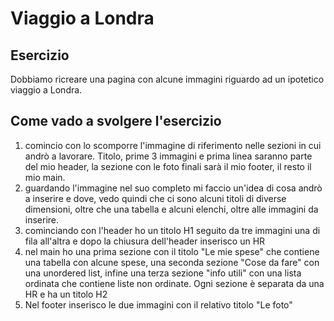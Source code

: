 Viaggio a Londra
===
## Esercizio
Dobbiamo ricreare una pagina con alcune immagini riguardo ad un ipotetico viaggio a Londra.

## Come vado a svolgere l'esercizio
1. comincio con lo scomporre l'immagine di riferimento nelle sezioni in cui andrò a lavorare. Titolo, prime 3 immagini e prima linea saranno parte del mio header, la sezione con le foto finali sarà il mio footer, il resto il mio main.
1. guardando l'immagine nel suo completo mi faccio un'idea di cosa andrò a inserire e dove, vedo quindi che ci sono alcuni titoli di diverse dimensioni, oltre che una tabella e alcuni elenchi, oltre alle immagini da inserire.
1. cominciando con l'header ho un titolo H1 seguito da tre immagini una di fila all'altra e dopo la chiusura dell'header inserisco un HR
1. nel main ho una prima sezione con il titolo "Le mie spese" che contiene una tabella con alcune spese, una seconda sezione "Cose da fare" con una unordered list, infine una terza sezione "info utili" con una lista ordinata che contiene liste non ordinate. Ogni sezione è separata da una HR e ha un titolo H2
1. Nel footer inserisco le due immagini con il relativo titolo "Le foto"